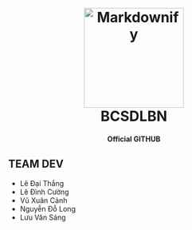 <h1 align="center">
  <br>
  <a href="http://www.amitmerchant.com/electron-markdownify"><img src="https://upload.wikimedia.org/wikipedia/vi/0/09/Huy_Hi%E1%BB%87u_%C4%90o%C3%A0n.png" alt="Markdownify" width="200"></a>
  <br>
  BCSDLBN
  <br>
</h1>

<h4 align="center">Official GITHUB</h4>

## TEAM DEV

- Lê Đại Thắng
- Lê Đình Cường
- Vũ Xuân Cảnh
- Nguyễn Đỗ Long
- Lưu Văn Sáng
